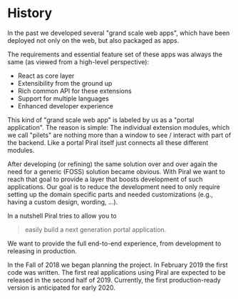 # History

In the past we developed several "grand scale web apps", which have been deployed not only on the web, but also packaged as apps.

The requirements and essential feature set of these apps was always the same (as viewed from a high-level perspective):

- React as core layer
- Extensibility from the ground up
- Rich common API for these extensions
- Support for multiple languages
- Enhanced developer experience

This kind of "grand scale web app" is labeled by us as a "portal application". The reason is simple: The individual extension modules, which we call "pilets" are nothing more than a window to see / interact with part of the backend. Like a portal Piral itself just connects all these different modules.

After developing (or refining) the same solution over and over again the need for a generic (FOSS) solution became obvious. With Piral we want to reach that goal to provide a layer that boosts development of such applications. Our goal is to reduce the development need to only require setting up the domain specific parts and needed customizations (e.g., having a custom design, wording, ...).

In a nutshell Piral tries to allow you to

> easily build a next generation portal application.

We want to provide the full end-to-end experience, from development to releasing in production.

In the Fall of 2018 we began planning the project. In February 2019 the first code was written. The first real applications using Piral are expected to be released in the second half of 2019. Currently, the first production-ready version is anticipated for early 2020.
